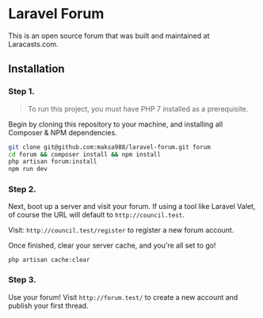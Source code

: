 # Laravel Forum

This is an open source forum that was built and maintained at Laracasts.com.

## Installation

### Step 1.

> To run this project, you must have PHP 7 installed as a prerequisite.

Begin by cloning this repository to your machine, and installing all Composer & NPM dependencies.

```bash
git clone git@github.com:maksa988/laravel-forum.git forum
cd forum && composer install && npm install
php artisan forum:install
npm run dev
```

### Step 2.

Next, boot up a server and visit your forum. If using a tool like Laravel Valet, of course the URL will default to `http://council.test`. 

Visit: `http://council.test/register` to register a new forum account.

Once finished, clear your server cache, and you're all set to go!

```
php artisan cache:clear
```

### Step 3.

Use your forum! Visit `http://forum.test/` to create a new account and publish your first thread.